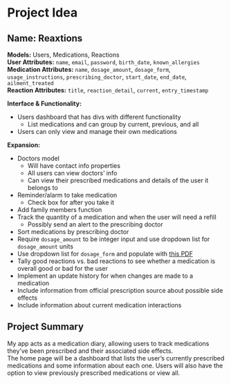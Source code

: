 # Project Idea

## Name: Reaxtions

**Models:** Users, Medications, Reactions<br>
**User Attributes:** `name`, `email`, `password`, `birth_date`, `known_allergies`<br>
**Medication Attributes:** `name`, `dosage_amount`, `dosage_form`, `usage_instructions`, `prescribing_doctor`, `start_date`, `end_date`, `ailment_treated`<br>
**Reaction Attributes:** `title`, `reaction_detail`, `current`, `entry_timestamp`<br>

**Interface & Functionality:**

- Users dashboard that has divs with different functionality
  - List medications and can group by current, previous, and all
- Users can only view and manage their own medications

**Expansion:**

- Doctors model
  - Will have contact info properties
  - All users can view doctors’ info
  - Can view their prescribed medications and details of the user it belongs to
- Reminder/alarm to take medication
  - Check box for after you take it
- Add family members function
- Track the quantity of a medication and when the user will need a refill
  - Possibly send an alert to the prescribing doctor
- Sort medications by prescribing doctor
- Require `dosage_amount` to be integer input and use dropdown list for `dosage_amount` units
- Use dropdown list for `dosage_form` and populate with [this PDF](http://www.srmuniv.ac.in/sites/default/files/downloads/Dosage_forms.pdf)
- Tally good reactions vs. bad reactions to see whether a medication is overall good or bad for the user
- Implement an update history for when changes are made to a medication
- Include information from official prescription source about possible side effects
- Include information about current medication interactions

## Project Summary

My app acts as a medication diary, allowing users to track medications they’ve been prescribed and their associated side effects.<br>
The home page will be a dashboard that lists the user’s currently prescribed medications and some information about each one. Users will also have the option to view previously prescribed medications or view all.
